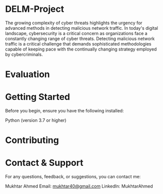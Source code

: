 # DELM-Project
The growing complexity of cyber threats highlights the urgency for advanced methods in detecting malicious network traffic. In today's digital landscape, cybersecurity is a critical concern as organizations face a constantly changing range of cyber threats. Detecting malicious network traffic is a critical challenge that demands sophisticated methodologies capable of keeping pace with the continually changing strategy employed by cybercriminals.

# Evaluation
# Getting Started
Before you begin, ensure you have the following installed:

Python (version 3.7 or higher)

# Contributing


# Contact & Support
For any questions, feedback, or suggestions, you can contact me:

  Mukhtar Ahmed
  Email: mukhtar40@gmail.com
  LinkedIn: MukhtarAhmed











